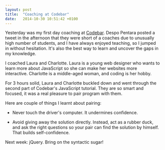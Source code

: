 ```yaml
---
layout: post
title:  "Coaching at Codebar"
date:   2014-10-30 10:51:42 +0100
---
```


Yesterday was my first day coaching at [Codebar](http://www.codebar.io). Despo Pentara posted a tweet in the afternoon that they were short of a coaches due to unusually high number of students, and I have always enjoyed teaching, so I jumped in without hesitation. It's also the best way to learn and uncover the gaps in my knowledge.

I coached Laura and Charlotte. Laura is a young web designer who wants to learn more about JavaScript so she can make her websites more interactive. Charlotte is a middle-aged woman, and coding is her hobby.

For 3 hours solid, Laura and Charlotte buckled down and went through the second part of Codebar's JavaScript tutorial. They are so smart and focused, it was a real pleasure to pair program with them.

Here are couple of things I learnt about pairing:

* Never touch the driver's computer. It undermines confidence.

* Avoid giving away the solution directly. Instead, act as a rubber duck, and ask the right questions so your pair can find the solution by himself. That builds self-confidence.

Next week: jQuery. Bring on the syntactic sugar!
